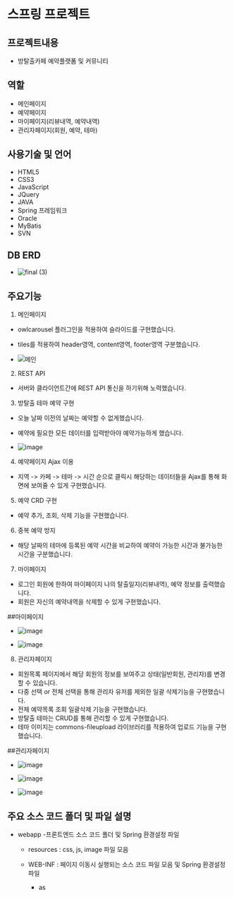 스프링 프로젝트 
=============
프로젝트내용
-------------
  - 방탈출카페 예약플랫폼 및 커뮤니티

역할
-------------
- 메인페이지
- 예약페이지
- 마이페이지(리뷰내역, 예약내역)
- 관리자페이지(회원, 예약, 테마)

사용기술 및 언어
-------------
- HTML5
- CSS3
- JavaScript
- JQuery
- JAVA
- Spring 프레임워크
- Oracle
- MyBatis
- SVN

DB ERD
--------------
  - ![final (3)](https://user-images.githubusercontent.com/80867166/190571134-6a1bb95b-1838-4d6e-b222-82d31b8eff0e.png)

주요기능
--------------
1. 메인페이지

  - owlcarousel 플러그인을 적용하여 슬라이드를 구현했습니다.
  - tiles를 적용하여 header영역, content영역, footer영역 구분했습니다.

  - ![메인](https://user-images.githubusercontent.com/80867166/190584414-58a940b1-c2b6-4d94-886d-50c99cd922e0.png)


2. REST API

  - 서버와 클라이언트간에 REST API 통신을 하기위해 노력했습니다.

3. 방탈출 테마 예약 구현

  - 오늘 날짜 이전의 날짜는 예약할 수 없게했습니다.
  - 예약에 필요한 모든 데이터를 입력받아야 예약가능하게 했습니다.


  - ![image](https://user-images.githubusercontent.com/80867166/190594854-a91ab08d-2255-4c72-9034-5c1598cafc0c.png)

4. 예약페이지 Ajax 이용
  - 지역 -> 카페 -> 테마 -> 시간 순으로 클릭시 해당하는 데이터들을 Ajax를 통해 화면에 보여줄 수 있게 구현했습니다.

5. 예약 CRD 구현
  - 예약 추가, 조회, 삭제 기능을 구현했습니다.

6. 중복 예약 방지
  - 해당 날짜의 테마에 등록된 예약 시간을 비교하여 예약이 가능한 시간과 불가능한 시간을 구분했습니다.

7. 마이페이지
  - 로그인 회원에 한하여 마이페이지 나의 탈출일지(리뷰내역), 예약 정보를 출력했습니다.
  - 회원은 자신의 예약내역을 삭제할 수 있게 구현했습니다.


##마이페이지
  - ![image](https://user-images.githubusercontent.com/80867166/190613248-e393fe83-6e16-47ef-bb63-ae33870bae34.png)


  - ![image](https://user-images.githubusercontent.com/80867166/190613138-b21383f2-98fa-466e-b271-6e603d0ce400.png)


8. 관리자페이지
  - 회원목록 페이지에서 해당 회원의 정보를 보여주고 상태(일반회원, 관리자)를 변경 할 수 있습니다.
  - 다중 선택 or 전체 선택을 통해 관리자 유저를 제외한 일괄 삭제기능을 구현했습니다.
  - 전체 예약목록 조회  일괄삭제 기능을 구현했습니다.
  - 방탈출 테마는 CRUD를 통해 관리할 수 있게 구현했습니다.
  - 테마 이미지는 commons-fileupload 라이브러리를 적용하여 업로드 기능을 구현했습니다.


##관리자페이지
  - ![image](https://user-images.githubusercontent.com/80867166/190613821-241b18de-03ad-4091-8af1-05791bb7f79f.png)


  - ![image](https://user-images.githubusercontent.com/80867166/190615472-1317fea7-4ddf-46d8-af20-b258663e253d.png)


  - ![image](https://user-images.githubusercontent.com/80867166/190616555-fc5255c7-1ea5-49a4-916c-005d258f2d48.png)


주요 소스 코드 폴더 및 파일 설명
-------------

- webapp -프론트엔드 소스 코드 폴더 및 Spring 환경설정 파일
  - resources : css, js, image 파일 모음

  - WEB-INF : 페이지 이동시 실행되는 소스 코드 파일 모음 및 Spring 환경설정 파일
    - as
